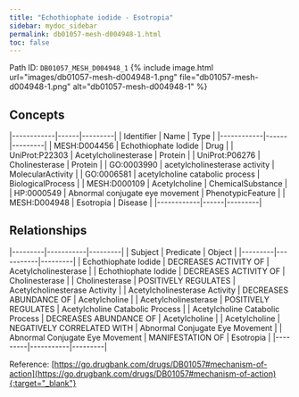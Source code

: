 ```yaml
---
title: "Echothiophate iodide - Esotropia"
sidebar: mydoc_sidebar
permalink: db01057-mesh-d004948-1.html
toc: false 
---
```



Path ID: `DB01057_MESH_D004948_1`
{% include image.html url="images/db01057-mesh-d004948-1.png" file="db01057-mesh-d004948-1.png" alt="db01057-mesh-d004948-1" %}

## Concepts

|------------|------|---------|
| Identifier | Name | Type    |
|------------|------|---------|
| MESH:D004456 | Echothiophate Iodide | Drug |
| UniProt:P22303 | Acetylcholinesterase | Protein |
| UniProt:P06276 | Cholinesterase | Protein |
| GO:0003990 | acetylcholinesterase activity | MolecularActivity |
| GO:0006581 | acetylcholine catabolic process | BiologicalProcess |
| MESH:D000109 | Acetylcholine | ChemicalSubstance |
| HP:0000549 | Abnormal conjugate eye movement | PhenotypicFeature |
| MESH:D004948 | Esotropia | Disease |
|------------|------|---------|

## Relationships

|---------|-----------|---------|
| Subject | Predicate | Object  |
|---------|-----------|---------|
| Echothiophate Iodide | DECREASES ACTIVITY OF | Acetylcholinesterase |
| Echothiophate Iodide | DECREASES ACTIVITY OF | Cholinesterase |
| Cholinesterase | POSITIVELY REGULATES | Acetylcholinesterase Activity |
| Acetylcholinesterase Activity | DECREASES ABUNDANCE OF | Acetylcholine |
| Acetylcholinesterase | POSITIVELY REGULATES | Acetylcholine Catabolic Process |
| Acetylcholine Catabolic Process | DECREASES ABUNDANCE OF | Acetylcholine |
| Acetylcholine | NEGATIVELY CORRELATED WITH | Abnormal Conjugate Eye Movement |
| Abnormal Conjugate Eye Movement | MANIFESTATION OF | Esotropia |
|---------|-----------|---------|

Reference: [https://go.drugbank.com/drugs/DB01057#mechanism-of-action](https://go.drugbank.com/drugs/DB01057#mechanism-of-action){:target="_blank"}